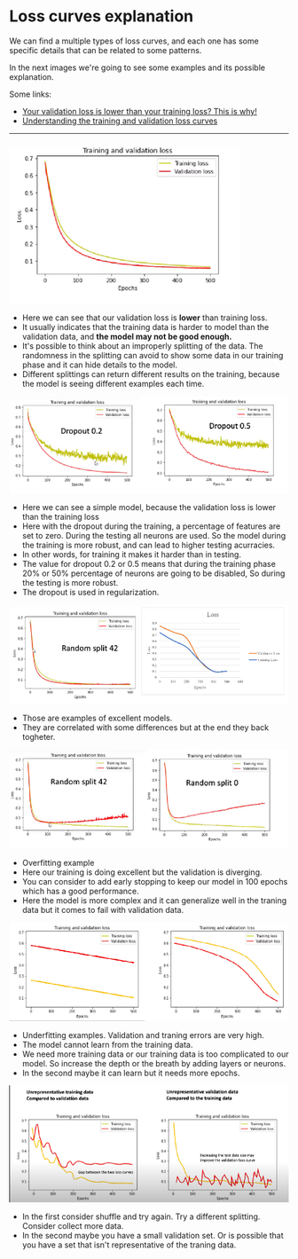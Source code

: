 # Loss curves explanation

We can find a multiple types of loss curves, and each one has some specific details that can be related to some patterns.

In the next images we're going to see some examples and its possible explanation.

Some links:

- [Your validation loss is lower than your training loss? This is why!](https://towardsdatascience.com/what-your-validation-loss-is-lower-than-your-training-loss-this-is-why-5e92e0b1747e)
- [Understanding the training and validation loss curves](https://www.youtube.com/watch?v=p3CcfIjycBA&t=1305s)
---

![1](img/1.png)

- Here we can see that our validation loss is **lower**  than training loss.
- It usually indicates that the training data is harder to model than the validation data, and **the model may not be good enough.**
- It's possible to think about an improperly splitting of the data. The randomness in the splitting can avoid to show some data in our training phase and it can hide details to the model.
- Different splittings can return different results on the training, because the model is seeing different examples each time.

![dropout](img/dropout.png)

- Here we can see a simple model, because the validation loss is lower than the training loss
- Here with the dropout during the training, a percentage of features are set to zero. During the testing all neurons are used. So the model during the training is more robust, and can lead to higher testing acurracies.
- In other words, for training it makes it harder than in testing.
- The value for dropout 0.2 or 0.5 means that during the training phase 20% or 50% percentage of neurons are going to be disabled, So during the testing is more robust.
- The dropout is used in regularization.

![good_model](img/good_model.png)
- Those are examples of excellent models.
- They are correlated with some differences but at the end they back togheter.

![overfitting](img/overfitting.png)
- Overfitting example
- Here our training is doing excellent but the validation is diverging.
- You can consider to add early stopping to keep our model in 100 epochs which has a good performance.
- Here the model is more complex and it can generalize well in the traning data but it comes to fail with validation data.

![underfitting](img/underfitting.png)
- Underfitting examples. Validation and traning errors are very high.
- The model cannot learn from the training data.
- We need more training data or our training data is too complicated to our model. So increase the depth or the breath by adding layers or neurons.
- In the second maybe it can learn but it needs more epochs.

![unrepresentative](img/unrepresentative_data.png)
- In the first consider shuffle and try again. Try a different splitting. Consider collect more data.
- In the second maybe you have a small validation set. Or is possible that you have a set that isn't representative of the traning data.